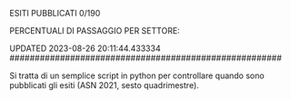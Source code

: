 ESITI PUBBLICATI 0/190 

PERCENTUALI DI PASSAGGIO PER SETTORE:

UPDATED 2023-08-26 20:11:44.433334
###################################################### 

Si tratta di un semplice script in python per controllare quando sono pubblicati gli esiti (ASN 2021, sesto quadrimestre).

